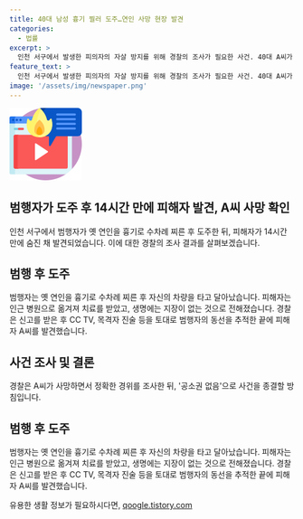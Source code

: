 ```yaml
---
title: 40대 남성 흉기 찔러 도주…연인 사망 현장 발견
categories:
  - 법률
excerpt: >
  인천 서구에서 발생한 피의자의 자살 방지를 위해 경찰의 조사가 필요한 사건. 40대 A씨가 옛 연인인 40대 여성을 흉기로 찌르고 도주한 뒤 14시간 만에 숨진 채 발견됐다. 특수상해 혐의로 쫓고 있던 A씨는 피의자인 채 도주 중 자신을 차에서 숨진 채로 발견됐다. 경찰은 A씨의 사망으로 사건을 조사하고 공소권을 종결할 예정이다. B씨는 피해자로서 현재 치료를 받고 있다.
feature_text: >
  인천 서구에서 발생한 피의자의 자살 방지를 위해 경찰의 조사가 필요한 사건. 40대 A씨가 옛 연인인 40대 여성을 흉기로 찌르고 도주한 뒤 14시간 만에 숨진 채 발견됐다. 특수상해 혐의로 쫓고 있던 A씨는 피의자인 채 도주 중 자신을 차에서 숨진 채로 발견됐다. 경찰은 A씨의 사망으로 사건을 조사하고 공소권을 종결할 예정이다. B씨는 피해자로서 현재 치료를 받고 있다.
image: '/assets/img/newspaper.png'
---
```


<p><img src="/assets/img/news.png" alt="rentncar 속보" /></p>

<h2>범행자가 도주 후 14시간 만에 피해자 발견, A씨 사망 확인</h2>

<p data-ke-size="size16">인천 서구에서 범행자가 옛 연인을 흉기로 수차례 찌른 후 도주한 뒤, 피해자가 14시간 만에 숨진 채 발견되었습니다. 이에 대한 경찰의 조사 결과를 살펴보겠습니다.</p>

<h2 data-ke-size="size26">범행 후 도주</h2>

<p data-ke-size="size16">범행자는 옛 연인을 흉기로 수차례 찌른 후 자신의 차량을 타고 달아났습니다. 피해자는 인근 병원으로 옮겨져 치료를 받았고, 생명에는 지장이 없는 것으로 전해졌습니다. 경찰은 신고를 받은 후 CC TV, 목격자 진술 등을 토대로 범행자의 동선을 추적한 끝에 피해자 A씨를 발견했습니다.</p>

<h2 data-ke-size="size26">사건 조사 및 결론</h2>

<p data-ke-size="size16">경찰은 A씨가 사망하면서 정확한 경위를 조사한 뒤, '공소권 없음'으로 사건을 종결할 방침입니다.</p>

<h2 data-ke-size="size26">범행 후 도주</h2>

<p data-ke-size="size16">범행자는 옛 연인을 흉기로 수차례 찌른 후 자신의 차량을 타고 달아났습니다. 피해자는 인근 병원으로 옮겨져 치료를 받았고, 생명에는 지장이 없는 것으로 전해졌습니다. 경찰은 신고를 받은 후 CC TV, 목격자 진술 등을 토대로 범행자의 동선을 추적한 끝에 피해자 A씨를 발견했습니다.</p>
유용한 생활 정보가 필요하시다면, <a href="https://qoogle.tistory.com" rel="dofollow">qoogle.tistory.com</a>


